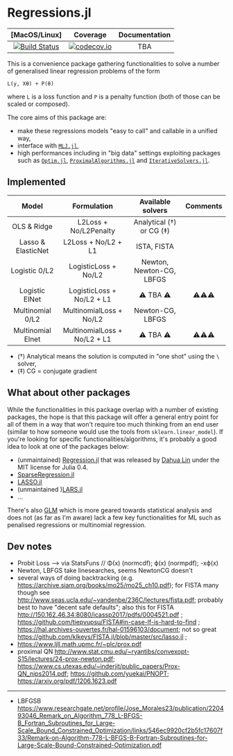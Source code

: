 # Regressions.jl

| [MacOS/Linux] | Coverage | Documentation |
| :-----------: | :------: | :-----------: |
| [![Build Status](https://travis-ci.org/tlienart/Regressions.jl.svg?branch=master)](https://travis-ci.org/tlienart/Regressions.jl) | [![codecov.io](http://codecov.io/github/tlienart/Regressions.jl/coverage.svg?branch=master)](http://codecov.io/github/tlienart/Regressions.jl?branch=master) | TBA |

This is a convenience package gathering functionalities to solve a number of generalised linear regression problems of the form

```
L(y, Xθ) + P(θ)
```

where `L` is a loss function and `P`  is a penalty function (both of those can be scaled or composed).

The core aims of this package are:

- make these regressions models "easy to call" and callable in a unified way,
- interface with [`MLJ.jl`](https://github.com/alan-turing-institute/MLJ.jl),
- high performances including in "big data" settings exploiting packages such as [`Optim.jl`](https://github.com/JuliaNLSolvers/Optim.jl), [`ProximalAlgorithms.jl`](https://github.com/kul-forbes/ProximalAlgorithms.jl) and [`IterativeSolvers.jl`](https://github.com/JuliaMath/IterativeSolvers.jl).

## Implemented

| Model              | Formulation                  | Available solvers        | Comments |
| :----------------: | :--------------------------: | :----------------------: | :------: |
| OLS & Ridge        | L2Loss + No/L2Penalty        | Analytical (†) or CG (‡) |          |
| Lasso & ElasticNet | L2Loss + No/L2 + L1          | ISTA, FISTA              |          |
| Logistic 0/L2      | LogisticLoss + No/L2         | Newton, Newton-CG, LBFGS |          |
| Logistic ElNet     | LogisticLoss + No/L2 + L1    | ⚠ TBA ⚠                  |  ⚠⚠⚠     |
| Multinomial 0/L2   | MultinomialLoss + No/L2      | Newton-CG, LBFGS         |          |
| Multinomial Elnet  | MultinomialLoss + No/L2 + L1 | ⚠ TBA ⚠                  |  ⚠⚠⚠     |


* (†) Analytical means the solution is computed in "one shot" using the `\` solver,
* (‡) CG = conjugate gradient

## What about other packages

While the functionalities in this package overlap with a number of existing packages, the hope is that this package will offer a general entry point for all of them in a way that won't require too much thinking from an end user (similar to how someone would use the tools from `sklearn.linear_model`).
If you're looking for specific functionalities/algorithms, it's probably a good idea to look at one of the packages below:

- (unmaintained) [Regression.jl](https://github.com/lindahua/Regression.jl) that was released by [Dahua Lin](https://github.com/lindahua) under the MIT license for Julia 0.4.
- [SparseRegression.jl](https://github.com/joshday/SparseRegression.jl)
- [LASSO.jl](https://github.com/JuliaStats/Lasso.jl)
- (unmaintained )[LARS.jl](https://github.com/simonster/LARS.jl)
- ...

There's also [GLM](https://github.com/JuliaStats/GLM.jl) which is more geared towards statistical analysis and does not (as far as I'm aware) lack a few key functionalities for ML such as penalised regressions or multinomial regression.

## Dev notes

* Probit Loss --> via StatsFuns // Φ(x) (normcdf); ϕ(x) (normpdf); -xϕ(x)
* Newton, LBFGS take linesearches, seems NewtonCG doesn't
* several ways of doing backtracking (e.g. https://archive.siam.org/books/mo25/mo25_ch10.pdf); for FISTA many though see http://www.seas.ucla.edu/~vandenbe/236C/lectures/fista.pdf; probably best to have "decent safe defaults"; also this for FISTA http://150.162.46.34:8080/icassp2017/pdfs/0004521.pdf ; https://github.com/tiepvupsu/FISTA#in-case-lf-is-hard-to-find ; https://hal.archives-ouvertes.fr/hal-01596103/document; not so great https://github.com/klkeys/FISTA.jl/blob/master/src/lasso.jl ;
* https://www.ljll.math.upmc.fr/~plc/prox.pdf
* proximal QN http://www.stat.cmu.edu/~ryantibs/convexopt-S15/lectures/24-prox-newton.pdf; https://www.cs.utexas.edu/~inderjit/public_papers/Prox-QN_nips2014.pdf; https://github.com/yuekai/PNOPT; https://arxiv.org/pdf/1206.1623.pdf


---

* LBFGSB https://www.researchgate.net/profile/Jose_Morales23/publication/220493046_Remark_on_Algorithm_778_L-BFGS-B_Fortran_Subroutines_for_Large-Scale_Bound_Constrained_Optimization/links/546ec9920cf2b5fc17607f33/Remark-on-Algorithm-778-L-BFGS-B-Fortran-Subroutines-for-Large-Scale-Bound-Constrained-Optimization.pdf
